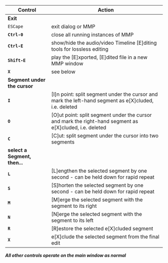 Control | Action
------- | ------
**Exit** ||
`ESCape`                    | exit dialog or MMP
**`Ctrl-0`**                | close all running instances of MMP
**`Ctrl-E`**                | show/hide the audio/video Timeline [E]diting tools for lossless editing
**`Shift-E`**               | play the [E]xported, [E]dited file in a new MMP window
**`X`**                     | see below
**Segment under the cursor** ||
**`I`**                     | [I]n point: split segment under the cursor and mark the left-hand segment as e[X]cluded, i.e. deleted
**`O`**                     | [O]ut point: split segment under the cursor and mark the right-hand segment as e[X]cluded, i.e. deleted
**`C`**                     | [C]ut: split segment under the cursor into two segments
**select a Segment, then...** || 
**`L`**                     | [L]engthen the selected segment by one second - can be held down for rapid repeat
**`S`**                     | [S]horten the selected segment by one second - can be held down for rapid repeat
**`M`**                     | [M]erge the selected segment with the segment to its right
**`N`**                     | [N]erge the selected segment with the segment to its left
**`R`**                     | [R]estore the selected e[X]cluded segment
**`X`**                     | e[X]clude the selected segment from the final edit

**_All other controls operate on the main window as normal_**